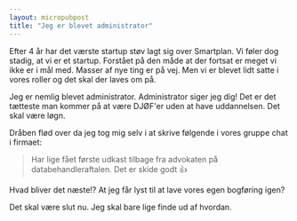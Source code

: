 ```yaml
--- 
layout: micropubpost
title: "Jeg er blevet administrator"
--- 
```


Efter 4 år har det værste startup støv lagt sig over Smartplan. Vi føler dog stadig, at vi er et startup. Forstået på den måde at der fortsat er meget vi ikke er i mål med. Masser af nye ting er på vej. Men vi er blevet lidt satte i vores roller og det skal der laves om på.

Jeg er nemlig blevet administrator. Administrator siger jeg dig! Det er det tætteste man kommer på at være DJØF'er uden at have uddannelsen. Det skal være løgn.

Dråben flød over da jeg tog mig selv i at skrive følgende i vores gruppe chat i firmaet:

> Har lige fået første udkast tilbage fra advokaten på databehandleraftalen. Det er skide godt 👍

Hvad bliver det næste!? At jeg får lyst til at lave vores egen bogføring igen?

Det skal være slut nu. Jeg skal bare lige finde ud af hvordan.